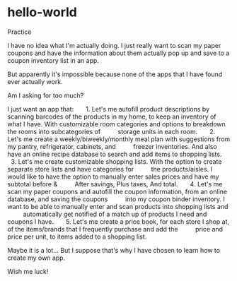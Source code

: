# hello-world
Practice

I have no idea what I'm actually doing. I just really want to scan my paper coupons and have the information about them 
actually pop up and save to a coupon inventory list in an app. 

But apparently it's impossible because none of the apps that I have found ever actually work.

Am I asking for too much? 

I just want an app that: 
       1. Let's me autofill product descriptions by scanning barcodes of the products in my home, to keep an 
          inventory of what I have. With customizable room categories and options to breakdown the rooms into subcategories of 
          storage units in each room.
       2. Let's me create a weekly/biweekly/monthly meal plan with suggestions from my pantry, refrigerator, cabinets, and 
          freezer inventories. And also have an online recipe database to search and add items to shopping lists.
       3. Let's me create customizable shopping lists. With the option to create separate store lists and have categories for 
          the products/aisles. I would like to have the option to manually enter sales prices and have my subtotal before & 
          After savings, Plus taxes, And total.
       4. Let's me scan my paper coupons and autofill the coupon information, from an online database, and saving the coupons 
          into my coupon binder inventory. I want to be able to manually enter and scan products into shopping lists and 
          automatically get notified of a match up of products I need and coupons I have. 
       5. Let's me create a price book, for each store I shop at, of the items/brands that I frequently purchase and add the 
          price and price per unit, to items added to a shopping list. 
          
 Maybe it is a lot... But I suppose that's why I have chosen to learn how to create my own app. 
 
 Wish me luck!
